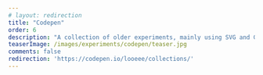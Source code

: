 ```yaml
---
# layout: redirection
title: "Codepen"
order: 6
description: "A collection of older experiments, mainly using SVG and GSAP"
teaserImage: /images/experiments/codepen/teaser.jpg
comments: false
redirection: 'https://codepen.io/looeee/collections/'
---
```



